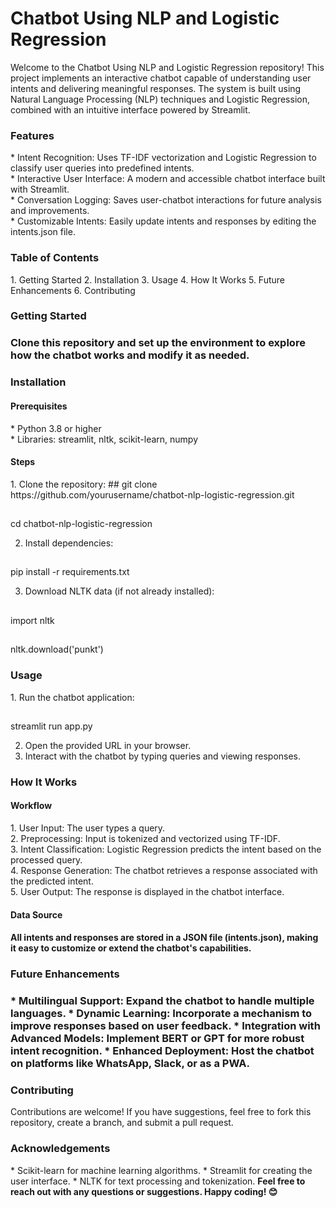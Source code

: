 <h1>Chatbot Using NLP and Logistic Regression</h1>
<p>Welcome to the Chatbot Using NLP and Logistic Regression repository! This project implements an interactive chatbot capable of understanding user intents and delivering meaningful responses. The system is built using Natural Language Processing (NLP) techniques and Logistic Regression, combined with an intuitive interface powered by Streamlit.</p>

<h3>Features</h3>
* Intent Recognition: Uses TF-IDF vectorization and Logistic Regression to classify user queries into predefined intents.<br>
* Interactive User Interface: A modern and accessible chatbot interface built with Streamlit.<br>
* Conversation Logging: Saves user-chatbot interactions for future analysis and improvements.<br>
* Customizable Intents: Easily update intents and responses by editing the intents.json file.<br>
<h3>Table of Contents</h3>
1. Getting Started
2. Installation
3. Usage
4. How It Works
5. Future Enhancements
6. Contributing
<h3>Getting Started<h3>
<p>Clone this repository and set up the environment to explore how the chatbot works and modify it as needed.</p>

<h3>Installation</h3>
<h4>Prerequisites</h4>
* Python 3.8 or higher<br>
* Libraries: streamlit, nltk, scikit-learn, numpy<br>
<h4>Steps</h4>
1. Clone the repository:
##
  git clone https://github.com/yourusername/chatbot-nlp-logistic-regression.git  <br>
  
##
  cd chatbot-nlp-logistic-regression<br>  

2. Install dependencies:
##
  pip install -r requirements.txt  <br>

3. Download NLTK data (if not already installed):

##
  import nltk  
##
  nltk.download('punkt') <br>

<h3>Usage</h3>
1. Run the chatbot application:

##
  streamlit run app.py  <br>

2. Open the provided URL in your browser.<br>
3. Interact with the chatbot by typing queries and viewing responses.<br>
<h3>How It Works</h3>
<h4>Workflow</h4>
1. User Input: The user types a query.<br>
2. Preprocessing: Input is tokenized and vectorized using TF-IDF.<br>
3. Intent Classification: Logistic Regression predicts the intent based on the processed query.<br>
4. Response Generation: The chatbot retrieves a response associated with the predicted intent.<br>
5. User Output: The response is displayed in the chatbot interface.<br>
<h4>Data Source<h4>
<p>All intents and responses are stored in a JSON file (intents.json), making it easy to customize or extend the chatbot's capabilities.</p>

<h3>Future Enhancements<h3>
* Multilingual Support: Expand the chatbot to handle multiple languages.
* Dynamic Learning: Incorporate a mechanism to improve responses based on user feedback.
* Integration with Advanced Models: Implement BERT or GPT for more robust intent recognition.
* Enhanced Deployment: Host the chatbot on platforms like WhatsApp, Slack, or as a PWA.
<h3>Contributing</h3>
<p>Contributions are welcome! If you have suggestions, feel free to fork this repository, create a branch, and submit a pull request.</p>

<h3>Acknowledgements</h3>
* Scikit-learn for machine learning algorithms.
* Streamlit for creating the user interface.
* NLTK for text processing and tokenization.
<strong>Feel free to reach out with any questions or suggestions. Happy coding! 😊</strong>

